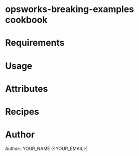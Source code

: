# opsworks-breaking-examples cookbook

# Requirements

# Usage

# Attributes

# Recipes

# Author

Author:: YOUR_NAME (<YOUR_EMAIL>)
